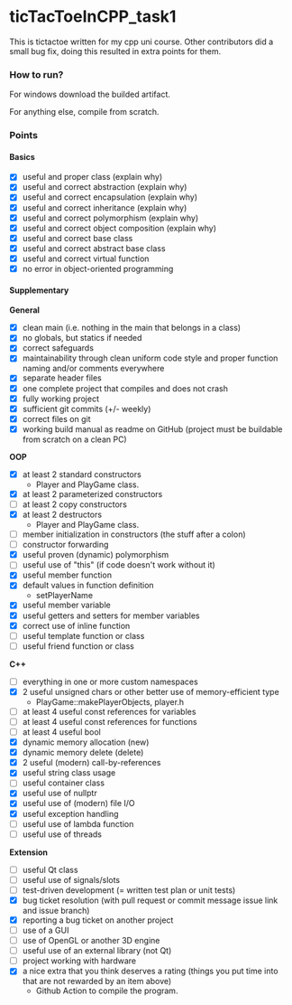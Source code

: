 # ticTacToeInCPP_task1

This is tictactoe written for my cpp uni course. Other contributors did a small bug fix, doing this resulted in extra points for them.

### How to run?

For windows download the builded artifact.

For anything else, compile from scratch.

### Points

#### Basics
- [X] useful and proper class (explain why)
- [X] useful and correct abstraction (explain why)
- [X] useful and correct encapsulation (explain why)
- [X] useful and correct inheritance (explain why)
- [X] useful and correct polymorphism (explain why)
- [X] useful and correct object composition (explain why)
- [X] useful and correct base class
- [X] useful and correct abstract base class
- [X] useful and correct virtual function
- [X] no error in object-oriented programming

#### Supplementary
**General**
- [X] clean main (i.e. nothing in the main that belongs in a class)
- [X] no globals, but statics if needed
- [X] correct safeguards
- [X] maintainability through clean uniform code style and proper function naming and/or comments everywhere
- [X] separate header files
- [X] one complete project that compiles and does not crash
- [X] fully working project
- [X] sufficient git commits (+/- weekly)
- [X] correct files on git
- [X] working build manual as readme on GitHub (project must be buildable from scratch on a clean PC)

**OOP**
- [X] at least 2 standard constructors
    - Player and PlayGame class.
- [X] at least 2 parameterized constructors
- [ ] at least 2 copy constructors
- [X] at least 2 destructors
    - Player and PlayGame class.
- [ ] member initialization in constructors (the stuff after a colon)
- [ ] constructor forwarding
- [X] useful proven (dynamic) polymorphism
- [ ] useful use of "this" (if code doesn't work without it)
- [X] useful member function
- [X] default values in function definition
    - setPlayerName
- [X] useful member variable
- [X] useful getters and setters for member variables
- [X] correct use of inline function
- [ ] useful template function or class
- [ ] useful friend function or class

**C++**
- [ ] everything in one or more custom namespaces
- [X] 2 useful unsigned chars or other better use of memory-efficient type
    - PlayGame::makePlayerObjects, player.h
- [ ] at least 4 useful const references for variables
- [ ] at least 4 useful const references for functions
- [ ] at least 4 useful bool
- [X] dynamic memory allocation (new)
- [X] dynamic memory delete (delete)
- [X] 2 useful (modern) call-by-references
- [X] useful string class usage
- [ ] useful container class
- [X] useful use of nullptr
- [X] useful use of (modern) file I/O
- [X] useful exception handling
- [ ] useful use of lambda function
- [ ] useful use of threads

**Extension**
- [ ] useful Qt class
- [ ] useful use of signals/slots
- [ ] test-driven development (= written test plan or unit tests)
- [X] bug ticket resolution (with pull request or commit message issue link and issue branch)
- [X] reporting a bug ticket on another project
- [ ] use of a GUI
- [ ] use of OpenGL or another 3D engine
- [ ] useful use of an external library (not Qt)
- [ ] project working with hardware
- [X] a nice extra that you think deserves a rating (things you put time into that are not rewarded by an item above)
    - Github Action to compile the program.


